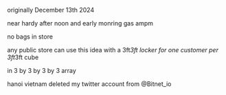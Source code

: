 originally December 13th 2024

near hardy after noon and early monring gas ampm

no bags in store

any public store can use this idea with a 3ft*3ft locker for one customer per 3ft*3ft cube

in 3 by 3 by 3 by 3 array

hanoi vietnam deleted my twitter account from @Bitnet_io
